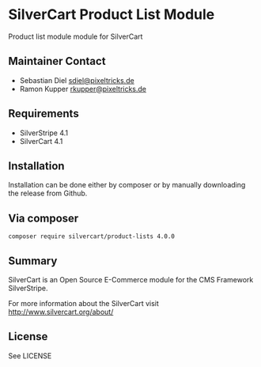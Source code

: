 # SilverCart Product List Module
Product list module module for SilverCart

## Maintainer Contact
* Sebastian Diel <sdiel@pixeltricks.de>
* Ramon Kupper <rkupper@pixeltricks.de>

## Requirements
* SilverStripe 4.1
* SilverCart 4.1

## Installation
Installation can be done either by composer or by manually downloading the release from Github.

## Via composer
```composer require silvercart/product-lists 4.0.0```

## Summary
SilverCart is an Open Source E-Commerce module for the CMS Framework SilverStripe.

For more information about the SilverCart visit http://www.silvercart.org/about/

## License
See LICENSE
